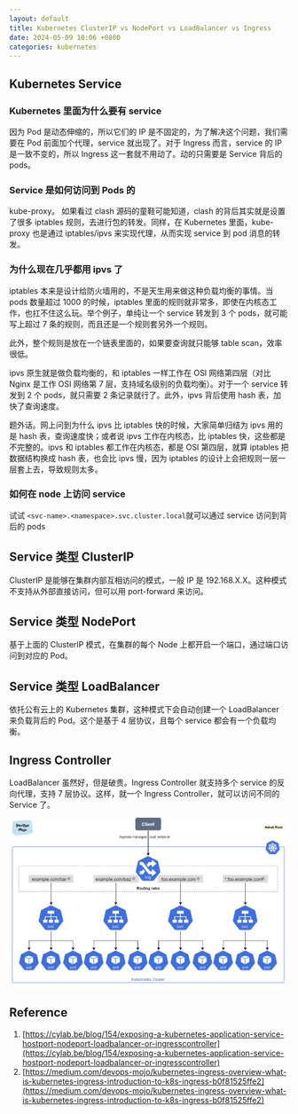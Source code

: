 ```yaml
---
layout: default
title: Kubernetes ClusterIP vs NodePort vs LoadBalancer vs Ingress
date: 2024-05-09 10:06 +0800
categories: kubernetes
---
```


## Kubernetes Service

### Kubernetes 里面为什么要有 service

因为 Pod 是动态伸缩的，所以它们的 IP 是不固定的，为了解决这个问题，我们需要在 Pod 前面加个代理，service 就出现了。对于 Ingress 而言，service 的 IP 是一致不变的，所以 Ingress 这一套就不用动了。动的只需要是 Service 背后的 pods。

### Service 是如何访问到 Pods 的

kube-proxy。 如果看过 clash 源码的童鞋可能知道，clash 的背后其实就是设置了很多 iptables 规则，去进行包的转发。同样，在 Kubernetes 里面，kube-proxy 也是通过 iptables/ipvs 来实现代理，从而实现 service 到 pod 消息的转发。

### 为什么现在几乎都用 ipvs 了

iptables 本来是设计给防火墙用的，不是天生用来做这种负载均衡的事情。当 pods 数量超过 1000 的时候，iptables 里面的规则就非常多，即使在内核态工作，也扛不住这么玩。举个例子，单纯让一个 service 转发到 3 个 pods，就可能写上超过 7 条的规则，而且还是一个规则套另外一个规则。

此外，整个规则是放在一个链表里面的，如果要查询就只能够 table scan，效率很低。

ipvs 原生就是做负载均衡的，和 iptables 一样工作在 OSI 网络第四层（对比 Nginx 是工作 OSI 网络第 7 层，支持域名级别的负载均衡）。对于一个 service 转发到 2 个 pods，就只需要 2 条记录就行了。此外，ipvs 背后使用 hash 表，加快了查询速度。

题外话。网上问到为什么 ipvs 比 iptables 快的时候，大家简单归结为 ipvs 用的是 hash 表，查询速度快；或者说 ipvs 工作在内核态，比 iptables 快，这些都是不完整的。ipvs 和 iptables 都工作在内核态，都是 OSI 第四层，就算 iptables 把数据结构换成 hash 表，也会比 ipvs 慢，因为 iptables 的设计上会把规则一层一层套上去，导致规则太多。

### 如何在 node 上访问 service

试试 `<svc-name>.<namespace>.svc.cluster.local`就可以通过 service 访问到背后的 pods

## Service 类型 ClusterIP

ClusterIP 是能够在集群内部互相访问的模式，一般 IP 是 192.168.X.X。这种模式不支持从外部直接访问，但可以用 port-forward 来访问。

## Service 类型 NodePort

基于上面的 ClusterIP 模式，在集群的每个 Node 上都开启一个端口，通过端口访问到对应的 Pod。

## Service 类型 LoadBalancer

依托公有云上的 Kubernetes 集群，这种模式下会自动创建一个 LoadBalancer 来负载背后的 Pod。这个是基于 4 层协议，且每个 service 都会有一个负载均衡。

## Ingress Controller

LoadBalancer 虽然好，但是破贵。Ingress Controller 就支持多个 service 的反向代理，支持 7 层协议。这样，就一个 Ingress Controller，就可以访问不同的 Service 了。

<img src="/images/kubernetes_ingress.png" width="800px">

## Reference

1. [https://cylab.be/blog/154/exposing-a-kubernetes-application-service-hostport-nodeport-loadbalancer-or-ingresscontroller](https://cylab.be/blog/154/exposing-a-kubernetes-application-service-hostport-nodeport-loadbalancer-or-ingresscontroller)
2. [https://medium.com/devops-mojo/kubernetes-ingress-overview-what-is-kubernetes-ingress-introduction-to-k8s-ingress-b0f81525ffe2](https://medium.com/devops-mojo/kubernetes-ingress-overview-what-is-kubernetes-ingress-introduction-to-k8s-ingress-b0f81525ffe2)
